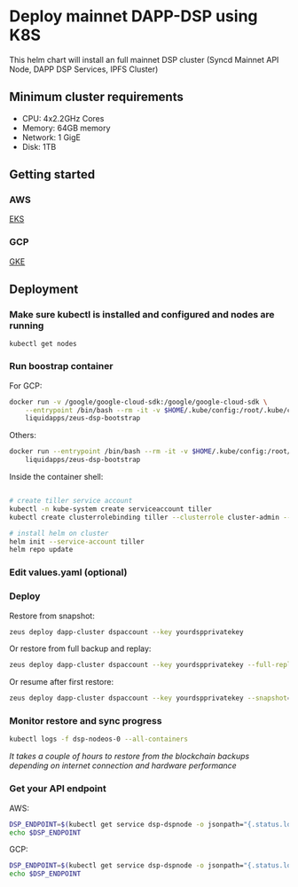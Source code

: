# Deploy mainnet DAPP-DSP using K8S
This helm chart will install an full mainnet DSP cluster (Syncd Mainnet API Node, DAPP DSP Services, IPFS Cluster)

## Minimum cluster requirements

* CPU: 4x2.2GHz Cores
* Memory: 64GB memory
* Network: 1 GigE
* Disk: 1TB

## Getting started
### AWS
[EKS](https://docs.aws.amazon.com/eks/latest/userguide/getting-started.html)

### GCP 
[GKE](https://cloud.google.com/kubernetes-engine/docs/quickstart)

## Deployment
### Make sure kubectl is installed and configured and nodes are running
```
kubectl get nodes
```
### Run boostrap container 
For GCP:
```bash
docker run -v /google/google-cloud-sdk:/google/google-cloud-sdk \
    --entrypoint /bin/bash --rm -it -v $HOME/.kube/config:/root/.kube/config \
    liquidapps/zeus-dsp-bootstrap 
```

Others:
```bash
docker run --entrypoint /bin/bash --rm -it -v $HOME/.kube/config:/root/.kube/config \
    liquidapps/zeus-dsp-bootstrap 
```

Inside the container shell:
```bash

# create tiller service account
kubectl -n kube-system create serviceaccount tiller
kubectl create clusterrolebinding tiller --clusterrole cluster-admin --serviceaccount=kube-system:tiller

# install helm on cluster
helm init --service-account tiller
helm repo update
```

### Edit values.yaml (optional)
### Deploy
Restore from snapshot:
```bash
zeus deploy dapp-cluster dspaccount --key yourdspprivatekey
```
Or restore from full backup and replay:
```bash
zeus deploy dapp-cluster dspaccount --key yourdspprivatekey --full-replay=true 
```
Or resume after first restore:
```bash
zeus deploy dapp-cluster dspaccount --key yourdspprivatekey --snapshot=false
```

### Monitor restore and sync progress 
```bash
kubectl logs -f dsp-nodeos-0 --all-containers
```
*It takes a couple of hours to restore from the blockchain backups depending on internet connection and hardware performance*


### Get your API endpoint 
AWS:
```bash
DSP_ENDPOINT=$(kubectl get service dsp-dspnode -o jsonpath="{.status.loadBalancer.ingress[?(@.hostname)].hostname}"):3115
echo $DSP_ENDPOINT
```

GCP:
```bash
DSP_ENDPOINT=$(kubectl get service dsp-dspnode -o jsonpath="{.status.loadBalancer.ingress[0].ip}"):3115
echo $DSP_ENDPOINT
```